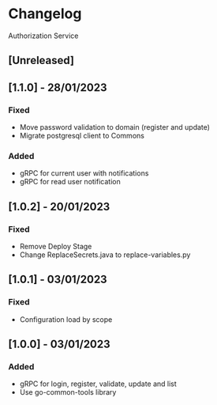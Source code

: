 # Changelog
Authorization Service

## [Unreleased]

## [1.1.0] - 28/01/2023
### Fixed
- Move password validation to domain (register and update)
- Migrate postgresql client to Commons
### Added
- gRPC for current user with notifications
- gRPC for read user notification

## [1.0.2] - 20/01/2023
### Fixed
- Remove Deploy Stage
- Change ReplaceSecrets.java to replace-variables.py

## [1.0.1] - 03/01/2023
### Fixed
- Configuration load by scope

## [1.0.0] - 03/01/2023
### Added
- gRPC for login, register, validate, update and list
- Use go-common-tools library